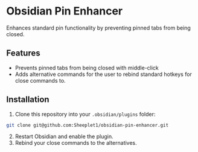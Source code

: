 # Obsidian Pin Enhancer

Enhances standard pin functionality by preventing pinned tabs from being
closed.

## Features

-   Prevents pinned tabs from being closed with middle-click
-   Adds alternative commands for the user to rebind standard hotkeys for close
    commands to.

## Installation

1. Clone this repository into your `.obsidian/plugins` folder:

```bash
git clone git@github.com:Sheeplet1/obsidian-pin-enhancer.git
```

2. Restart Obsidian and enable the plugin.
3. Rebind your close commands to the alternatives.
